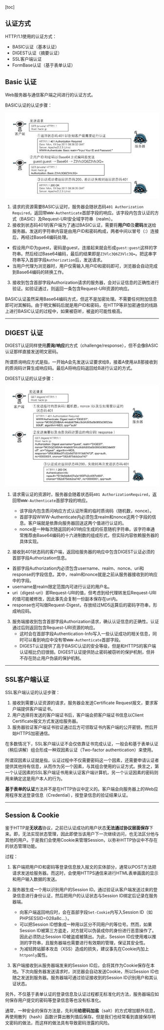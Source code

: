 [toc]

## 认证方式

HTTP/1.1使用的认证方式：

- BASIC认证（基本认证）
- DIGEST认证（摘要认证）
- SSL客户端认证
- FormBase认证（基于表单认证）

## Basic 认证

Web服务器与通信客户端之间进行的认证方式。

BASIC认证的认证步骤：

![image-20200807235738600](../../zypictures/books/ComputerNetwork_http8.2.png)

1. 请求的资源需要BASIC认证时，服务器会随状态码`401 Authorization Required`，返回带`WWW-Authenticate`首部字段的响应。该字段内包含认证的方式（BASIC）及Request-URI安全域字符串（realm）。
2.  接收到状态码401的客户端为了通过BASIC认证，需要将**用户ID**及**密码**发送给服务器。发送的字符串内容是由用户ID和密码构成，两者中间以冒号（:）连接后，再经过Base64编码处理。
   - 假设用户ID为guest，密码是guest，连接起来就会形成`guest:guest`这样的字符串。然后经过Base64编码，最后的结果即是`Z3Vlc3Q6Z3Vlc3Q=`。把这串字符串写入首部字段`Authorization`后，发送请求。
   - 当用户代理为浏览器时，用户仅需输入用户ID和密码即可，浏览器会自动完成到Base64编码的转换工作。
3. 接收到包含首部字段Authorization请求的服务器，会对认证信息的正确性进行验证。如验证通过，则返回一条包含Request-URI资源的响应。

BASIC认证虽然采用Base64编码方式，但这不是加密处理。不需要任何附加信息即可对其解码。由于明文解码后就是用户ID和密码，在HTTP等非加密通信的线路上进行BASIC认证的过程中，如果被窃听，被盗的可能性极高。

---

## DIGEST 认证

DIGEST认证同样使用**质询/响应**的方式（challenge/response），但不会像BASIC认证那样直接发送明文密码。

所谓质询响应方式是指，一开始A会先发送认证要求给B，接着A使用从B那接收到的质询码计算生成响应码。最后A将响应码返回给B进行认证的方式。

DIGEST认证的认证步骤：

![image-20200807235842885](../../zypictures/books/ComputerNetwork_http8.3.png)

1. 请求需认证的资源时，服务器会随着状态码`401 AuthorizationRequired`，返回带`WWW-Authenticate`首部字段的响应。
   - 该字段内包含质问响应方式认证所需的临时质询码（随机数，nonce）。
   - 首部字段WWW-Authenticate内必须包含realm和nonce这两个字段的信息。客户端就是依靠向服务器回送这两个值进行认证的。
   - nonce是一种每次随返回的401响应生成的任意随机字符串。该字符串通常推荐由Base64编码的十六进制数的组成形式，但实际内容依赖服务器的具体实现。

2.  接收到401状态码的客户端，返回给服务器的响应中包含DIGEST认证必须的首部字段Authorization信息。
   - 首部字段Authorization内必须包含username、realm、nonce、uri和response的字段信息。其中，realm和nonce就是之前从服务器接收到的响应中的字段。
   - username是realm限定范围内可进行认证的用户名。
   - uri（digest-uri）即Request-URI的值，但考虑到经代理转发后Request-URI的值可能被修改，因此事先会复制一份副本保存在uri内。
   - response也可叫做Request-Digest，存放经过MD5运算后的密码字符串，形成响应码。

3. 服务端接收到包含首部字段Authorization请求，确认认证信息的正确性。认证通过后则返回包含Request-URI资源的响应。
   - 这时会在首部字段Authentication-Info写入一些认证成功的相关信息，同时可以看到响应中没有带`WWW-Authenticate`首部字段。
   - DIGEST认证提供了高于BASIC认证的安全等级，但是和HTTPS的客户端认证相比仍旧很弱。DIGEST认证提供防止密码被窃听的保护机制，但并不存在防止用户伪装的保护机制。

---

## SSL客户端认证

SSL客户端认证的认证步骤：

1. 接收到需要认证资源的请求，服务器会发送Certificate Request报文，要求客户端提供客户端证书。
2. 用户选择将发送的客户端证书后，客户端会把客户端证书信息以Client Certificate报文方式发送给服务器。
3. 服务器验证客户端证书验证通过后方可领取证书内客户端的公开密钥，然后开始HTTPS加密通信。

在多数情况下，SSL客户端认证不会仅依靠证书完成认证，一般会和基于表单认证（稍后讲解）组合形成一种双因素认证（Two-factor authentication）来使用。

所谓双因素认证就是指，认证过程中不仅需要密码这一个因素，还需要申请认证者提供其他持有信息，从而作为另一个因素，与其组合使用的认证方式。换言之，第一个认证因素的SSL客户端证书用来认证客户端计算机，另一个认证因素的密码则用来确定这是用户本人的行为。

**基于表单的认证**方法并不是在HTTP协议中定义的。客户端会向服务器上的Web应用程序发送登录信息（Credential），按登录信息的验证结果认证。

---

## Session & Cookie

鉴于HTTP是**无状态**协议，之前已认证成功的用户状态**无法通过协议层面保存**下来。即，无法实现状态管理，因此即使当该用户下一次继续访问，也无法区分他与其他的用户。于是我们会使用Cookie来管理Session，以弥补HTTP协议中不存在的状态管理功能。

过程：

1. 客户端把用户ID和密码等登录信息放入报文的实体部分，通常以POST方法把请求发送给服务器。而这时，会使用HTTPS通信来进行HTML表单画面的显示和用户输入数据的发送。
2. 服务器生成一个用以识别用户的Session ID。通过验证从客户端发送过来的登录信息进行身份认证，然后把用户的认证状态与Session ID绑定后记录在服务器端。
   - 向客户端返回响应时，会在首部字段`Set-Cookie`内写入Session ID（如PHPSESSID=028a8c…）。
   - 可以把Session ID想象成一种用以区分不同用户的等位号。然而，如果Session ID被第三方盗走，对方就可以伪装成你的身份进行恶意操作了。因此必须防止Session ID被盗或被猜出。为此，Session ID应使用难以推测的字符串，且服务器端也需要进行有效期的管理，保证其安全性。
   - 为减轻跨站脚本攻击（XSS）造成的损失，建议事先在Cookie内加上`httponly`属性。

3. 客户端接收到从服务器端发来的Session ID后，会将其作为Cookie保存在本地。下次向服务器发送请求时，浏览器会自动发送Cookie，所以Session ID也随之发送到服务器。服务器端可通过验证接收到的Session ID识别用户和其认证状态。

另外，不仅基于表单认证的登录信息及认证过程都无标准化的方法，服务器端应如何保存用户提交的密码等登录信息等也没有标准化。

通常，一种安全的保存方法是，先利用**给密码加盐**（salt）的方式增加额外信息，再使用散列（hash）函数计算出散列值后保存。但是我们也经常看到直接保存明文密码的做法，而这样的做法具有导致密码泄露的风险。

